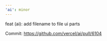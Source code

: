 ```yaml
---
'ai': minor
---
```


feat (ai): add filename to file ui parts

Commit: https://github.com/vercel/ai/pull/6104
